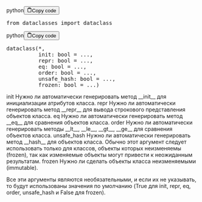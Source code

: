 <div class="code-element"><div class="lang-line"><text>python</text><button class="copy-button" id="code896317683bb531e8e4f04777af4b8d78b" onclick="copyCode(code896317683bb531e8e4f04777af4b8d78, code896317683bb531e8e4f04777af4b8d78b)"><svg stroke="currentColor" fill="none" stroke-width="2" viewBox="0 0 24 24" stroke-linecap="round" stroke-linejoin="round" class="h-4 w-4" height="1em" width="1em" xmlns="http://www.w3.org/2000/svg"><path d="M16 4h2a2 2 0 0 1 2 2v14a2 2 0 0 1-2 2H6a2 2 0 0 1-2-2V6a2 2 0 0 1 2-2h2"></path><rect x="8" y="2" width="8" height="4" rx="1" ry="1"></rect></svg><text>Copy code</text></button></div><div class="code" id="code896317683bb531e8e4f04777af4b8d78"><div class="highlight"><pre><span></span><span class="kn">from</span> <span class="nn">dataclasses</span> <span class="kn">import</span> <span class="n">dataclass</span>
</pre></div></div></div>

<div class="code-element"><div class="lang-line"><text>python</text><button class="copy-button" id="code600a339137a42676b4d8afa00638f5d1b" onclick="copyCode(code600a339137a42676b4d8afa00638f5d1, code600a339137a42676b4d8afa00638f5d1b)"><svg stroke="currentColor" fill="none" stroke-width="2" viewBox="0 0 24 24" stroke-linecap="round" stroke-linejoin="round" class="h-4 w-4" height="1em" width="1em" xmlns="http://www.w3.org/2000/svg"><path d="M16 4h2a2 2 0 0 1 2 2v14a2 2 0 0 1-2 2H6a2 2 0 0 1-2-2V6a2 2 0 0 1 2-2h2"></path><rect x="8" y="2" width="8" height="4" rx="1" ry="1"></rect></svg><text>Copy code</text></button></div><div class="code" id="code600a339137a42676b4d8afa00638f5d1"><div class="highlight"><pre><span></span><span class="n">dataclass</span><span class="p">(</span><span class="o">*</span><span class="p">,</span>
          <span class="n">init</span><span class="p">:</span> <span class="nb">bool</span> <span class="o">=</span> <span class="o">...</span><span class="p">,</span>
          <span class="nb">repr</span><span class="p">:</span> <span class="nb">bool</span> <span class="o">=</span> <span class="o">...</span><span class="p">,</span>
          <span class="n">eq</span><span class="p">:</span> <span class="nb">bool</span> <span class="o">=</span> <span class="o">...</span><span class="p">,</span>
          <span class="n">order</span><span class="p">:</span> <span class="nb">bool</span> <span class="o">=</span> <span class="o">...</span><span class="p">,</span>
          <span class="n">unsafe_hash</span><span class="p">:</span> <span class="nb">bool</span> <span class="o">=</span> <span class="o">...</span><span class="p">,</span>
          <span class="n">frozen</span><span class="p">:</span> <span class="nb">bool</span> <span class="o">=</span> <span class="o">...</span><span class="p">)</span>
</pre></div></div></div>

<p>init         Нужно ли автоматически генерировать метод &#95;&#95;init&#95;&#95; для инициализации атрибутов класса.
repr         Нужно ли автоматически генерировать метод &#95;&#95;repr&#95;&#95; для вывода строкового представления объектов класса.
eq           Нужно ли автоматически генерировать метод &#95;&#95;eq&#95;&#95; для сравнения объектов класса.
order        Нужно ли автоматически генерировать методы &#95;&#95;lt&#95;&#95;, &#95;&#95;le&#95;&#95;, &#95;&#95;gt&#95;&#95;, &#95;&#95;ge&#95;&#95; для сравнения объектов класса.
unsafe_hash  Нужно ли автоматически генерировать метод &#95;&#95;hash&#95;&#95; для объектов класса.
             Обычно этот аргумент следует использовать только для классов, объекты которых неизменяемы (frozen),
             так как изменяемые объекты могут привести к неожиданным результатам.
frozen       Нужно ли сделать объекты класса неизменяемыми (immutable).</p>
<p>Все эти аргументы являются необязательными, и если их не указывать,
то будут использованы значения по умолчанию (True для init, repr, eq, order, unsafe_hash и False для frozen).</p>